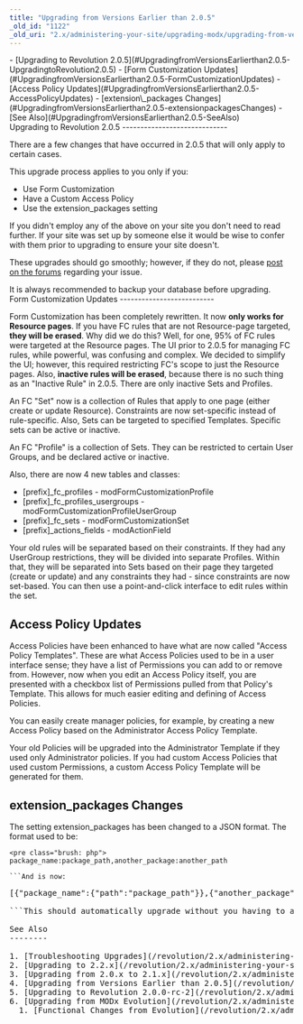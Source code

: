 ```yaml
---
title: "Upgrading from Versions Earlier than 2.0.5"
_old_id: "1122"
_old_uri: "2.x/administering-your-site/upgrading-modx/upgrading-from-versions-earlier-than-2.0.5"
---
```


<div>- [Upgrading to Revolution 2.0.5](#UpgradingfromVersionsEarlierthan2.0.5-UpgradingtoRevolution2.0.5)
- [Form Customization Updates](#UpgradingfromVersionsEarlierthan2.0.5-FormCustomizationUpdates)
- [Access Policy Updates](#UpgradingfromVersionsEarlierthan2.0.5-AccessPolicyUpdates)
- [extension\_packages Changes](#UpgradingfromVersionsEarlierthan2.0.5-extensionpackagesChanges)
- [See Also](#UpgradingfromVersionsEarlierthan2.0.5-SeeAlso)

</div>Upgrading to Revolution 2.0.5
-----------------------------

There are a few changes that have occurred in 2.0.5 that will only apply to certain cases.

This upgrade process applies to you only if you:

- Use Form Customization
- Have a Custom Access Policy
- Use the extension\_packages setting

If you didn't employ any of the above on your site you don't need to read further. If your site was set up by someone else it would be wise to confer with them prior to upgrading to ensure your site doesn't.

These upgrades should go smoothly; however, if they do not, please [post on the forums](http://modxcms.com/forums) regarding your issue.

<div class="note">It is always recommended to backup your database before upgrading.</div>Form Customization Updates
--------------------------

Form Customization has been completely rewritten. It now **only works for Resource pages**. If you have FC rules that are not Resource-page targeted, **they will be erased**. Why did we do this? Well, for one, 95% of FC rules were targeted at the Resource pages. The UI prior to 2.0.5 for managing FC rules, while powerful, was confusing and complex. We decided to simplify the UI; however, this required restricting FC's scope to just the Resource pages. Also, **inactive rules will be erased**, because there is no such thing as an "Inactive Rule" in 2.0.5. There are only inactive Sets and Profiles.

An FC "Set" now is a collection of Rules that apply to one page (either create or update Resource). Constraints are now set-specific instead of rule-specific. Also, Sets can be targeted to specified Templates. Specific sets can be active or inactive.

An FC "Profile" is a collection of Sets. They can be restricted to certain User Groups, and be declared active or inactive.

Also, there are now 4 new tables and classes:

- \[prefix\]\_fc\_profiles - modFormCustomizationProfile
- \[prefix\]\_fc\_profiles\_usergroups - modFormCustomizationProfileUserGroup
- \[prefix\]\_fc\_sets - modFormCustomizationSet
- \[prefix\]\_actions\_fields - modActionField

Your old rules will be separated based on their constraints. If they had any UserGroup restrictions, they will be divided into separate Profiles. Within that, they will be separated into Sets based on their page they targeted (create or update) and any constraints they had - since constraints are now set-based. You can then use a point-and-click interface to edit rules within the set.

Access Policy Updates
---------------------

Access Policies have been enhanced to have what are now called "Access Policy Templates". These are what Access Policies used to be in a user interface sense; they have a list of Permissions you can add to or remove from. However, now when you edit an Access Policy itself, you are presented with a checkbox list of Permissions pulled from that Policy's Template. This allows for much easier editing and defining of Access Policies.

You can easily create manager policies, for example, by creating a new Access Policy based on the Administrator Access Policy Template.

Your old Policies will be upgraded into the Administrator Template if they used only Administrator policies. If you had custom Access Policies that used custom Permissions, a custom Access Policy Template will be generated for them.

extension\_packages Changes
---------------------------

The setting extension\_packages has been changed to a JSON format. The format used to be:

```
<pre class="brush: php">
package_name:package_path,another_package:another_path

```And is now:

```
<pre class="brush: php">
[{"package_name":{"path":"package_path"}},{"another_package":{"path":"another_path"}}]

```This should automatically upgrade without you having to adjust it.

See Also
--------

1. [Troubleshooting Upgrades](/revolution/2.x/administering-your-site/upgrading-modx/troubleshooting-upgrades)
2. [Upgrading to 2.2.x](/revolution/2.x/administering-your-site/upgrading-modx/upgrading-to-2.2.x)
3. [Upgrading from 2.0.x to 2.1.x](/revolution/2.x/administering-your-site/upgrading-modx/upgrading-from-2.0.x-to-2.1.x)
4. [Upgrading from Versions Earlier than 2.0.5](/revolution/2.x/administering-your-site/upgrading-modx/upgrading-from-versions-earlier-than-2.0.5)
5. [Upgrading to Revolution 2.0.0-rc-2](/revolution/2.x/administering-your-site/upgrading-modx/upgrading-to-revolution-2.0.0-rc-2)
6. [Upgrading from MODx Evolution](/revolution/2.x/administering-your-site/upgrading-modx/upgrading-from-modx-evolution)
  1. [Functional Changes from Evolution](/revolution/2.x/administering-your-site/upgrading-modx/upgrading-from-modx-evolution/functional-changes-from-evolution)